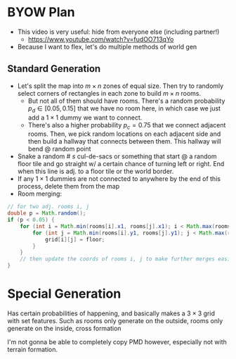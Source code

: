 # BYOW Plan
* This video is very useful: hide from everyone else (including partner!)
	* https://www.youtube.com/watch?v=fudOO713qYo
* Because I want to flex, let's do multiple methods of world gen
## Standard Generation
* Let's split the map into $m \times n$ zones of equal size. Then try to randomly select corners of rectangles in each zone to build $m \times n$ rooms.
	* But not all of them should have rooms. There's a random probability $p_d \in [0.05, 0.15]$ that we have no room here, in which case we just add a $1 \times 1$ dummy we want to connect.
	* There's also a higher probability $p_c = 0.75$ that we connect adjacent rooms. Then, we pick random locations on each adjacent side and then build a hallway that connects between them. This hallway will bend @ random point
* Snake a random # $s$ cul-de-sacs or something that start @ a random floor tile and go straight w/ a certain chance of turning left or right. End when this line is adj. to a floor tile or the world border.
* If any $1 \times 1$ dummies are not connected to anywhere by the end of this process, delete them from the map
* Room merging: 
```java
// for two adj. rooms i, j
double p = Math.random();
if (p < 0.05) {
	for (int i = Math.min(rooms[i].x1, rooms[j].x1); i < Math.max(rooms[i].x2, rooms[j].x2); i++) {
		for (int j = Math.min(rooms[i].y1, rooms[j].y1); j < Math.max(rooms[i].y2, rooms[j].y2); j++) {
			grid[i][j] = floor;
		}
	}
	// then update the coords of rooms i, j to make further merges easier.
}
```

# Special Generation
Has certain probabilities of happening, and basically makes a $3 \times 3$ grid with set features. Such as rooms only generate on the outside, rooms only generate on the inside, cross formation

I'm not gonna be able to completely copy PMD however, especially not with terrain formation.